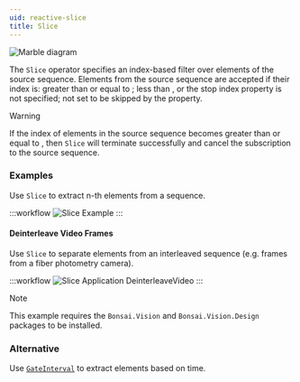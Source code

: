 ```yaml
---
uid: reactive-slice
title: Slice
---
```


![Marble diagram](~/images/reactive-slice.svg)

The `Slice` operator specifies an index-based filter over elements of the source sequence. Elements from the source sequence are accepted if their index is: greater than or equal to <xref href="Bonsai.Reactive.Slice.Start"/>; less than <xref href="Bonsai.Reactive.Slice.Stop"/>, or the stop index property is not specified; not set to be skipped by the <xref href="Bonsai.Reactive.Slice.Step"/> property.

> [!Warning]
> If the index of elements in the source sequence becomes greater than or equal to <xref href="Bonsai.Reactive.Slice.Stop"/>, then `Slice` will terminate successfully and cancel the subscription to the source sequence.

### Examples

Use `Slice` to extract n-th elements from a sequence.

:::workflow
![Slice Example](../workflows/reactive-slice-example.bonsai)
:::

#### Deinterleave Video Frames

Use `Slice` to separate elements from an interleaved sequence (e.g. frames from a fiber photometry camera).

:::workflow
![Slice Application DeinterleaveVideo](../workflows/reactive-slice-application-deinterleavevideo.bonsai)
:::

> [!NOTE]
> This example requires the `Bonsai.Vision` and `Bonsai.Vision.Design` packages to be installed.

### Alternative

Use [`GateInterval`](xref:Bonsai.Reactive.GateInterval) to extract elements based on time.